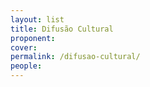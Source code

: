 ```yaml
---
layout: list
title: Difusão Cultural
proponent: 
cover: 
permalink: /difusao-cultural/
people:
---
```

